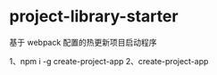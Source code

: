# project-library-starter
基于 webpack 配置的热更新项目启动程序

1、npm i -g create-project-app
2、create-project-app <projectName>